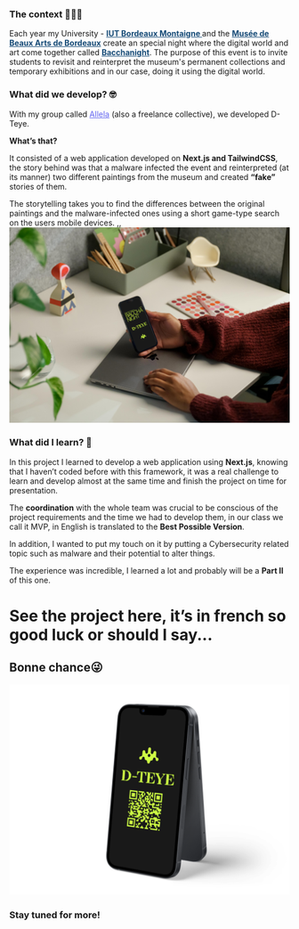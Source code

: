 
### The context 🧑🏻‍💻

Each year my University - <a href="https://www.iut.u-bordeaux.fr/general/" style="text-decoration:underline;color:#164b77">**IUT Bordeaux Montaigne </a>** and the <a href="https://www.musba-bordeaux.fr/" style="text-decoration:underline;color:#164b77">**Musée de Beaux Arts de Bordeaux</a>** create an special night where the digital world and art come together called <a href="https://www.u-bordeaux-montaigne.fr/fr/actualites/culture/bacchanight-8-nocturne-au-musee-des-beaux-arts-une-soiree-par-et-pour-les-etudiants.html" style="text-decoration:underline;color:#164b77">**Bacchanight**</a>. The purpose of this event is to invite students to revisit and reinterpret the museum's permanent collections and temporary exhibitions and in our case, doing it using the digital world.

### What did we develop? 🤓

With my group called <a href="https://www.collectif-allela.com/" style="text-decoration:underline;color:#6366f1">Allela</a> (also a freelance collective), we developed D-Teye.

<b>What’s that?</b>

It consisted of a web application developed on **Next.js and TailwindCSS**, the story behind was that a malware infected the event and reinterpreted (at its manner) two different paintings from the museum and created **“fake”** stories of them.

The storytelling takes you to find the differences between the original paintings and the malware-infected ones using a short game-type search on the users mobile devices.
,,
![This is the alt tag.](../../images/d-teye2.png "Mockup created with Figma.")


### What did I learn? 🧐

In this project I  learned to develop a web application using **Next.js**, knowing that I haven’t coded before with this framework, it was a real challenge to learn and develop almost at the same time and finish the project on time for presentation.

The **coordination** with the whole team was crucial to be conscious of the project requirements and the time we had to develop them, in our class we call it MVP, in English is translated to the **Best Possible Version**.

In addition, I wanted to put my touch on it by putting a Cybersecurity related topic such as malware and their potential to alter things.

The experience was incredible,  I learned a lot and probably will be a **Part II** of this one.

# See the project here, it’s in french so good luck or should I say...

## Bonne chance😜

![This is the alt tag.](../../images/d-teye3.png "Mockup created with Figma.")


### Stay tuned for more!
